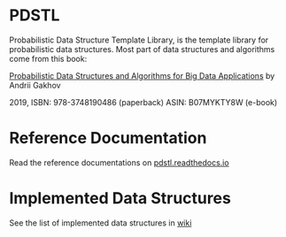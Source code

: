 # PDSTL
Probabilistic Data Structure Template Library, is the template library for probabilistic data structures.
Most part of data structures and algorithms come from this book:

[Probabilistic Data Structures and Algorithms for Big Data Applications](https://pdsa.gakhov.com/) by Andrii Gakhov

2019, ISBN: 978-3748190486 (paperback) ASIN: B07MYKTY8W (e-book)

# Reference Documentation
Read the reference documentations on [pdstl.readthedocs.io](https://pdstl.readthedocs.io/)

# Implemented Data Structures
See the list of implemented data structures in [wiki](https://github.com/zaghaghi/pdstl/wiki)

